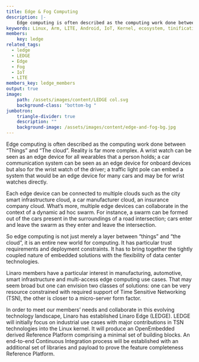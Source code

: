 ```yaml
---
title: Edge & Fog Computing
description: |-
    Edge computing is often described as the computing work done between “Things” and “The cloud”. The reality is far more complex.
keywords: Linux, Arm, LITE, Android, IoT, Kernel, ecosystem, tinification
members:
    key: ledge
related_tags:
  - ledge
  - LEDGE
  - Edge
  - Fog
  - IoT
  - LITE
members_key: ledge_members
output: true
image:
    path: /assets/images/content/LEDGE col.svg
    background-class: "bottom-bg "
jumbotron:
    triangle-divider: true
    description: ""
    background-image: /assets/images/content/edge-and-fog-bg.jpg
---
```

Edge computing is often described as the computing work done between “Things” and “The cloud”. Reality is far more complex. A wrist watch can be seen as an edge device for all wearables that a person holds; a car communication system can be seen as an edge device for onboard devices but also for the wrist watch of the driver; a traffic light pole can embed a system that would be an edge device for many cars and may be for wrist watches directly.

Each edge device can be connected to multiple clouds such as the city smart infrastructure cloud, a car manufacturer cloud, an insurance company cloud. What’s more, multiple edge devices can collaborate in the context of a dynamic ad hoc swarm. For instance, a swarm can be formed out of the cars present in the surroundings of a road intersection; cars enter and leave the swarm as they enter and leave the intersection.

So edge computing is not just merely a layer between “things” and “the cloud”, it is an entire new world for computing. It has particular trust requirements and deployment constraints. It has to bring together the tightly coupled nature of embedded solutions with the flexibility of data center technologies.

Linaro members have a particular interest in manufacturing, automotive, smart infrastructure and multi-access edge computing use cases. That may seem broad but one can envision two classes of solutions: one can be very resource constrained with required support of Time Sensitive Networking (TSN), the other is closer to a micro-server form factor.

In order to meet our members’ needs and collaborate in this evolving technology landscape, Linaro has established Linaro Edge (LEDGE). LEDGE will initially focus on industrial use cases with major contributions in TSN technologies into the Linux kernel. It will produce an OpenEmbedded derived Reference Platform comprising a minimal set of building blocks. An end-to-end Continuous Integration process will be established with an additional set of libraries and payload  to prove the feature completeness Reference Platform.
